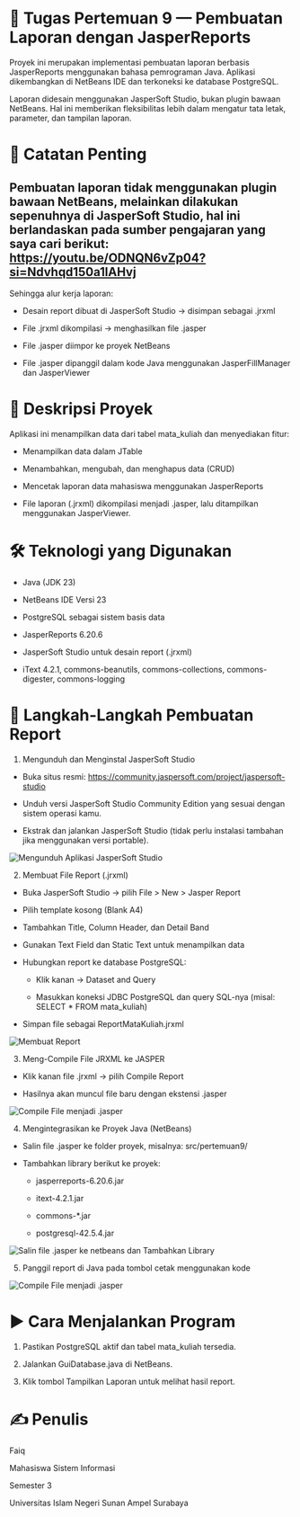 # 📘 Tugas Pertemuan 9 — Pembuatan Laporan dengan JasperReports

Proyek ini merupakan implementasi pembuatan laporan berbasis JasperReports menggunakan bahasa pemrograman Java.
Aplikasi dikembangkan di NetBeans IDE dan terkoneksi ke database PostgreSQL.

Laporan didesain menggunakan JasperSoft Studio, bukan plugin bawaan NetBeans.
Hal ini memberikan fleksibilitas lebih dalam mengatur tata letak, parameter, dan tampilan laporan.

# 🧾 Catatan Penting

## Pembuatan laporan tidak menggunakan plugin bawaan NetBeans, melainkan dilakukan sepenuhnya di JasperSoft Studio, hal ini berlandaskan pada sumber pengajaran yang saya cari berikut: https://youtu.be/ODNQN6vZp04?si=Ndvhqd150a1lAHvj

Sehingga alur kerja laporan:

- Desain report dibuat di JasperSoft Studio → disimpan sebagai .jrxml

- File .jrxml dikompilasi → menghasilkan file .jasper

- File .jasper diimpor ke proyek NetBeans

- File .jasper dipanggil dalam kode Java menggunakan JasperFillManager dan JasperViewer

# 🧩 Deskripsi Proyek

Aplikasi ini menampilkan data dari tabel mata_kuliah dan menyediakan fitur:

- Menampilkan data dalam JTable

- Menambahkan, mengubah, dan menghapus data (CRUD)

- Mencetak laporan data mahasiswa menggunakan JasperReports

- File laporan (.jrxml) dikompilasi menjadi .jasper, lalu ditampilkan menggunakan JasperViewer.

# 🛠️ Teknologi yang Digunakan

- Java (JDK 23)

- NetBeans IDE Versi 23

- PostgreSQL sebagai sistem basis data

- JasperReports 6.20.6

- JasperSoft Studio untuk desain report (.jrxml)

- iText 4.2.1, commons-beanutils, commons-collections, commons-digester, commons-logging

# 🧰 Langkah-Langkah Pembuatan Report

1. Mengunduh dan Menginstal JasperSoft Studio

- Buka situs resmi: https://community.jaspersoft.com/project/jaspersoft-studio

- Unduh versi JasperSoft Studio Community Edition yang sesuai dengan sistem operasi kamu.

- Ekstrak dan jalankan JasperSoft Studio (tidak perlu instalasi tambahan jika menggunakan versi portable).

![Mengunduh Aplikasi JasperSoft Studio](https://github.com/fa-iqq29/Tugas-Pertemuan-9/blob/main/P9%20PBO/Screenshot%202025-10-17%20191149.png?raw=true)

2. Membuat File Report (.jrxml)

- Buka JasperSoft Studio → pilih File > New > Jasper Report

- Pilih template kosong (Blank A4)

- Tambahkan Title, Column Header, dan Detail Band

- Gunakan Text Field dan Static Text untuk menampilkan data

- Hubungkan report ke database PostgreSQL:

  - Klik kanan → Dataset and Query

  - Masukkan koneksi JDBC PostgreSQL dan query SQL-nya (misal: SELECT * FROM mata_kuliah)

- Simpan file sebagai ReportMataKuliah.jrxml

![Membuat Report](https://github.com/fa-iqq29/Tugas-Pertemuan-9/blob/main/P9%20PBO/Screenshot%202025-10-17%20191801.png?raw=true)

3. Meng-Compile File JRXML ke JASPER

- Klik kanan file .jrxml → pilih Compile Report

- Hasilnya akan muncul file baru dengan ekstensi .jasper

![Compile File menjadi .jasper](https://github.com/fa-iqq29/Tugas-Pertemuan-9/blob/main/P9%20PBO/Screenshot%202025-10-17%20192058.png?raw=true)

4. Mengintegrasikan ke Proyek Java (NetBeans)

- Salin file .jasper ke folder proyek, misalnya: src/pertemuan9/

- Tambahkan library berikut ke proyek:

  - jasperreports-6.20.6.jar

  - itext-4.2.1.jar

  - commons-*.jar

  - postgresql-42.5.4.jar

![Salin file .jasper ke netbeans dan Tambahkan Library](https://github.com/fa-iqq29/Tugas-Pertemuan-9/blob/main/P9%20PBO/Screenshot%202025-10-16%20143614.png?raw=true)

5. Panggil report di Java pada tombol cetak menggunakan kode

![Compile File menjadi .jasper](https://github.com/fa-iqq29/Tugas-Pertemuan-9/blob/main/P9%20PBO/Screenshot%202025-10-17%20192659.png?raw=true)
  
# ▶️ Cara Menjalankan Program

1. Pastikan PostgreSQL aktif dan tabel mata_kuliah tersedia.

2. Jalankan GuiDatabase.java di NetBeans.

3. Klik tombol Tampilkan Laporan untuk melihat hasil report.

# ✍️ Penulis

Faiq

Mahasiswa Sistem Informasi

Semester 3

Universitas Islam Negeri Sunan Ampel Surabaya
